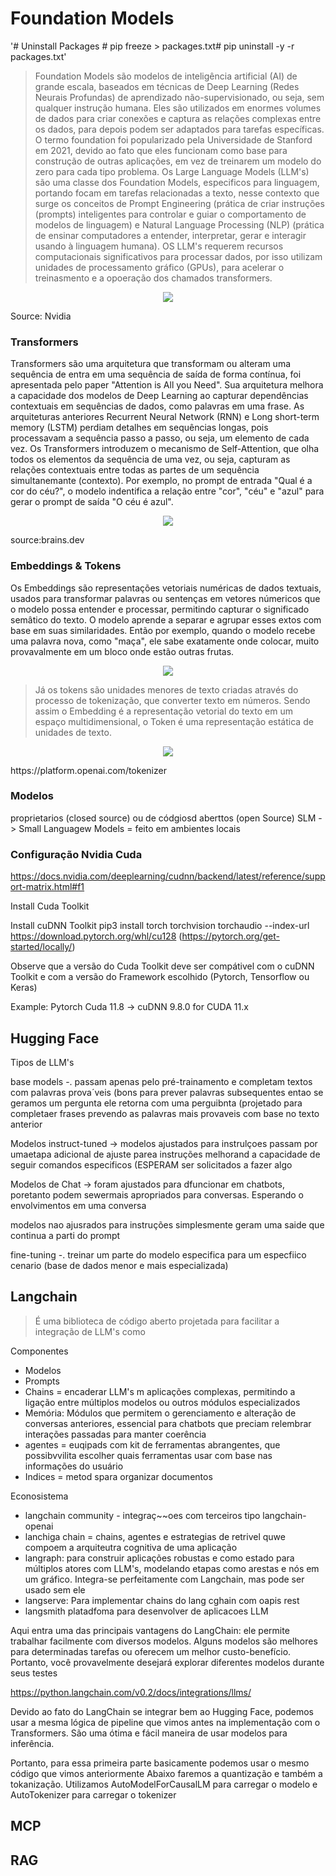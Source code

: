 # Foundation Models

'# Uninstall Packages # pip freeze > packages.txt# pip uninstall -y -r packages.txt'

> Foundation Models são modelos de inteligência artificial (AI) de grande escala, baseados em técnicas de Deep Learning (Redes Neurais Profundas) de aprendizado não-supervisionado, ou seja, sem qualquer instrução humana. Eles são utilizados em enormes volumes de dados para criar conexões e captura as relações complexas entre os dados, para depois podem ser adaptados para tarefas específicas. O termo foundation foi popularizado pela Universidade de Stanford em 2021, devido ao fato que eles funcionam como base para construção de outras aplicações, em vez de treinarem um modelo do zero para cada tipo problema. Os Large Language Models (LLM's) são uma classe dos Foundation Models, especificos para linguagem, portando focam em tarefas relacionadas a texto, nesse contexto que surge os conceitos de Prompt Engineering (prática de criar instruções (prompts) inteligentes para controlar e guiar o comportamento de modelos de linguagem) e Natural Language Processing (NLP) (prática de ensinar computadores a entender, interpretar, gerar e interagir usando à linguagem humana). OS LLM's requerem recursos computacionais significativos para processar dados, por isso utilizam unidades de processamento gráfico (GPUs), para acelerar o treinasmento e a opoeração dos chamados transformers.

<p align="center">
  <img src="https://github.com/user-attachments/assets/e3447078-f291-4ded-8621-2165489ca052"/>
</p>

Source: Nvidia

### Transformers
Transformers são uma arquitetura que transformam ou alteram uma sequência de entra em uma sequência de saída de forma contínua, foi apresentada pelo paper "Attention is All you Need". Sua arquitetura melhora a capacidade dos modelos de Deep Learning ao capturar dependências contextuais em sequências de dados, como palavras em uma frase. As arquiteturas anteriores Recurrent Neural Network (RNN) e Long short-term memory (LSTM) perdiam detalhes em sequências longas, pois processavam a sequência passo a passo, ou seja, um elemento de cada vez. Os Transformers introduzem o mecanismo de Self-Attention, que olha todos os elementos da sequência de uma vez, ou seja, capturam as relações contextuais entre todas as partes de um sequência simultanemante (contexto). Por exemplo, no prompt de entrada "Qual é a cor do céu?", o modelo indentifica a relação entre "cor", "céu" e "azul" para gerar o prompt de saída "O céu é azul".

<p align="center">
  <img src="https://github.com/user-attachments/assets/72f25195-e576-4d6c-8148-e6f236ac2190"/>
</p>

source:brains.dev

### Embeddings & Tokens
Os Embeddings são representações vetoriais numéricas de dados textuais, usados para transformar palavras ou sentenças em vetores númericos que o modelo possa entender e processar, permitindo capturar o significado semâtico do texto. O modelo aprende a separar e agrupar esses extos com base em suas similaridades. Então por exemplo, quando o modelo recebe uma palavra nova, como "maça", ele sabe exatamente onde colocar, muito provavalmente em um bloco onde estão outras frutas. 

<p align="center">
  <img src="https://github.com/user-attachments/assets/bfea28f0-0a3a-449a-923e-2f0655e3d766"/>
</p>

> Já os tokens são unidades menores de texto criadas através do processo de tokenização, que converter texto em números. Sendo assim o Embedding é a representação vetorial do texto em um espaço multidimensional, o Token é uma representação estática de unidades de texto.

<p align="center">
  <img src="https://github.com/user-attachments/assets/efba8ea9-338a-4ff0-89e8-f8e90cb5a213"/>
</p>
https://platform.openai.com/tokenizer

### Modelos
proprietarios (closed source) ou de códgiosd aberttos (open Source)
SLM -> Small Languagew Models = feito em ambientes locais

### Configuração Nvidia Cuda
https://docs.nvidia.com/deeplearning/cudnn/backend/latest/reference/support-matrix.html#f1

Install Cuda Toolkit 

Install cuDNN Toolkit  pip3 install torch torchvision torchaudio --index-url https://download.pytorch.org/whl/cu128 (https://pytorch.org/get-started/locally/)

Observe que a versão do Cuda Toolkit deve ser compátivel com o cuDNN Toolkit e com a versão do Framework escolhido (Pytorch, Tensorflow ou Keras)

Example: Pytorch Cuda 11.8 -> cuDNN 9.8.0 for CUDA 11.x


## Hugging Face

Tipos de LLM's 

base models -. passam apenas pelo pré-trainamento e completam textos com palavras prova´veis (bons para prever palavras subsequentes entao se geramos um pergunta ele retorna com uma perguibnta (projetado para completaer frases prevendo as palavras mais provaveis com base no texto anterior

Modelos instruct-tuned -> modelos ajustados para instrulçoes passam por umaetapa adicional de ajuste parea instruções melhorand a capacidade de seguir comandos especificos (ESPERAM ser solicitados a fazer algo

Modelos de Chat -> foram ajustados para dfuncionar em chatbots, poretanto podem sewermais apropriados para conversas.
Esperando o envolvimentos em uma conversa

modelos nao ajusrados para instruções simplesmente geram uma saide que continua a parti do prompt

fine-tuning -. treinar um parte do modelo especifica para um especfiico cenario (base de dados menor e mais especializada)

## Langchain

> É uma biblioteca de código aberto projetada para facilitar a integração de LLM's como

Componentes
- Modelos
- Prompts
- Chains = encaderar LLM's m aplicações complexas, permitindo a ligação entre múltiplos modelos ou outros módulos especializados
- Memória: Módulos que permitem o gerenciamento e alteração de conversas anteriores, essencial para chatbots que preciam relembrar interações passadas para manter coerência
- agentes = euqipads com kit de ferramentas abrangentes, que possibvvilita escolher quais ferramentas usar com base nas informações do usuário
- Indices = metod spara organizar documentos 

Econosistema
- langchain community - integraç~~oes com terceiros tipo langchain-openai
- lanchiga chain = chains, agentes e estrategias de retrivel quwe compoem a arquiteutra cognitiva de uma aplicação 
- langraph: para construir aplicações robustas e como estado para múltiplos atores com LLM's, modelando etapas como arestas e nós em um gráfico. Integra-se perfeitamente com Langchain, mas pode ser usado sem ele
- langserve: Para implementar chains do lang cghain com oapis rest 
- langsmith platadfoma para desenvolver de aplicacoes LLM

Aqui entra uma das principais vantagens do LangChain: ele permite trabalhar facilmente com diversos modelos. Alguns modelos são melhores para determinadas tarefas ou oferecem um melhor custo-benefício. Portanto, você provavelmente desejará explorar diferentes modelos durante seus testes

https://python.langchain.com/v0.2/docs/integrations/llms/

Devido ao fato do LangChain se integrar bem ao Hugging Face, podemos usar a mesma lógica de pipeline que vimos antes na implementação com o Transformers. São uma ótima e fácil maneira de usar modelos para inferência.

Portanto, para essa primeira parte basicamente podemos usar o mesmo código que vimos anteriormente
Abaixo faremos a quantização e também a tokanização. Utilizamos AutoModelForCausalLM para carregar o modelo e AutoTokenizer para carregar o tokenizer


## MCP
## RAG
